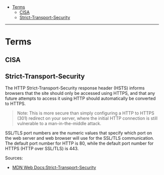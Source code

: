 - [Terms](#terms)
  - [CISA](#cisa)
  - [Strict-Transport-Security](#strict-transport-security)

---

# Terms

## CISA
<!-- TODO: continue here -->

## Strict-Transport-Security

The HTTP Strict-Transport-Security response header (HSTS) informs browsers that the site should only be accessed using HTTPS, and that any future attempts to access it using HTTP should automatically be converted to HTTPS.

> Note: This is more secure than simply configuring a HTTP to HTTPS (301) redirect on your server, where the initial HTTP connection is still vulnerable to a man-in-the-middle attack.

SSL/TLS port numbers are the numeric values that specify which port on the web server and web browser will use for the SSL/TLS communication. The default port number for HTTP is 80, while the default port number for HTTPS (HTTP over SSL/TLS) is 443.

Sources:

- [MDN Web Docs:Strict-Transport-Security](https://developer.mozilla.org/en-US/docs/Web/HTTP/Headers/Strict-Transport-Security)
